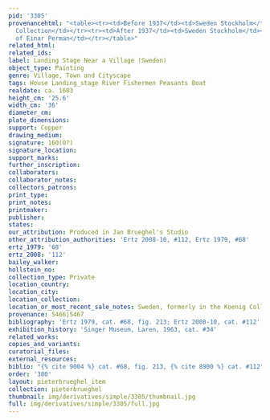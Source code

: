 ```yaml
---
pid: '3305'
provenancehtml: "<table><tr><td>Before 1937</td><td>Sweden Stockholm</td><td>Hiermar
  Collection</td></tr><tr><td>After 1937</td><td>Sweden Stockholm</td><td>Collection
  of Einar Perman</td></tr></table>"
related_html:
related_ids:
label: Landing Stage Near a Village (Sweden)
object_type: Painting
genre: Village, Town and Cityscape
tags: House Landing_stage River Fishermen Peasants Boat
realdate: ca. 1603
height_cm: '25.6'
width_cm: '36'
diameter_cm:
plate_dimensions:
support: Copper
drawing_medium:
signature: 160(0?)
signature_location:
support_marks:
further_inscription:
collaborators:
collaborator_notes:
collectors_patrons:
print_type:
print_notes:
printmaker:
publisher:
states:
our_attribution: Produced in Jan Brueghel's Studio
other_attribution_authorities: 'Ertz 2008-10, #112, Ertz 1979, #68'
ertz_1979: '68'
ertz_2008: '112'
bailey_walker:
hollstein_no:
collection_type: Private
location_country:
location_city:
location_collection:
location_or_most_recent_sale_notes: Sweden, formerly in the Koenig Collection
provenance: 5466|5467
bibliography: 'Ertz 1979, cat. #68, fig. 213; Ertz 2008-10, cat. #112'
exhibition_history: 'Singer Museum, Laren, 1963, cat. #34'
related_works:
copies_and_variants:
curatorial_files:
external_resources:
biblio: "{% cite 9004 %} cat. #68, fig. 213, {% cite 8900 %} cat. #112"
order: '380'
layout: pieterbrueghel_item
collection: pieterbrueghel
thumbnail: img/derivatives/simple/3305/thumbnail.jpg
full: img/derivatives/simple/3305/full.jpg
---
```

